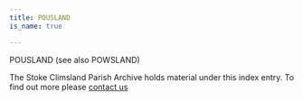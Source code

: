 ```yaml
---
title: POUSLAND
is_name: true

---
```


POUSLAND (see also POWSLAND)


The Stoke Climsland Parish Archive holds material under this index entry. To find out more please [contact us](/contact/)
